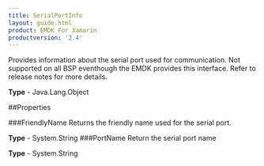```yaml
---
title: SerialPortInfo
layout: guide.html 
product: EMDK For Xamarin 
productversion: '2.4' 
---
```

Provides information about the serial port used for communication.
Not supported on all BSP eventhough the EMDK provides this interface. Refer to release notes for more details.

**Type** - Java.Lang.Object

##Properties

###FriendlyName
Returns the friendly name used for the serial port.

**Type** - System.String
###PortName
Return the serial port name

**Type** - System.String


